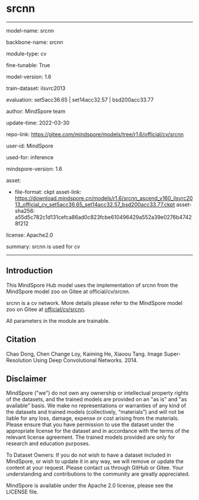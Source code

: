 # srcnn

---

model-name: srcnn

backbone-name: srcnn

module-type: cv

fine-tunable: True

model-version: 1.6

train-dataset: ilsvrc2013

evaluation: set5acc36.65 | set14acc32.57 | bsd200acc33.77

author: MindSpore team

update-time: 2022-03-30

repo-link: <https://gitee.com/mindspore/models/tree/r1.6/official/cv/srcnn>

user-id: MindSpore

used-for: inference

mindspore-version: 1.6

asset:

-
    file-format: ckpt
    asset-link: <https://download.mindspore.cn/models/r1.6/srcnn_ascend_v160_ilsvrc2013_official_cv_set5acc36.65_set14acc32.57_bsd200acc33.77.ckpt>
    asset-sha256: a55d5c782c1d131cefca86ad0c823fcbe610496429a552a39e0276b47428f212

license: Apache2.0

summary: srcnn is used for cv

---

## Introduction

This MindSpore Hub model uses the implementation of srcnn from the MindSpore model zoo on Gitee at official/cv/srcnn.

srcnn is a cv network. More details please refer to the MindSpore model zoo on Gitee at [official/cv/srcnn](https://gitee.com/mindspore/models/blob/r1.6/official/cv/srcnn/README_CN.md).

All parameters in the module are trainable.

## Citation

Chao Dong, Chen Change Loy, Kaiming He, Xiaoou Tang. Image Super-Resolution Using Deep Convolutional Networks. 2014.

## Disclaimer

MindSpore ("we") do not own any ownership or intellectual property rights of the datasets, and the trained models are provided on an "as is" and "as available" basis. We make no representations or warranties of any kind of the datasets and trained models (collectively, “materials”) and will not be liable for any loss, damage, expense or cost arising from the materials. Please ensure that you have permission to use the dataset under the appropriate license for the dataset and in accordance with the terms of the relevant license agreement. The trained models provided are only for research and education purposes.

To Dataset Owners: If you do not wish to have a dataset included in MindSpore, or wish to update it in any way, we will remove or update the content at your request. Please contact us through GitHub or Gitee. Your understanding and contributions to the community are greatly appreciated.

MindSpore is available under the Apache 2.0 license, please see the LICENSE file.
